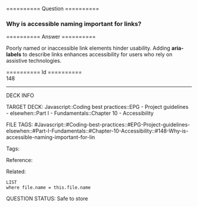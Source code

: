 ========== Question ==========  

### Why is accessible naming important for links?  

========== Answer ==========  

Poorly named or inaccessible link elements hinder usability. Adding **aria-labels** to describe links enhances accessibility for users who rely on assistive technologies.

========== Id ==========  
148

---

DECK INFO

TARGET DECK: Javascript::Coding best practices::EPG - Project guidelines - elsewhen::Part I - Fundamentals::Chapter 10 - Accessibility

FILE TAGS: #Javascript::#Coding-best-practices::#EPG-Project-guidelines-elsewhen::#Part-I-Fundamentals::#Chapter-10-Accessibility::#148-Why-is-accessible-naming-important-for-lin

Tags:

Reference:

Related:

```dataview
LIST
where file.name = this.file.name
```

QUESTION STATUS: Safe to store
